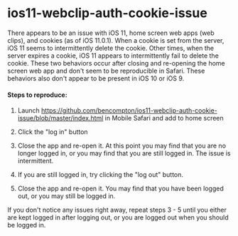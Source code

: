 # ios11-webclip-auth-cookie-issue

There appears to be an issue with iOS 11, home screen web apps (web clips), and cookies (as of iOS 11.0.1). When a cookie is set from the server, iOS 11 seems to intermittently delete the cookie. Other times, when the server expires a cookie, iOS 11 appears to intermittently fail to delete the cookie. These two behaviors occur after closing and re-opening the home screen web app and don't seem to be reproducible in Safari. These behaviors also don't appear to be present in iOS 10 or iOS 9.

#### Steps to reproduce:

1. Launch https://github.com/bencompton/ios11-webclip-auth-cookie-issue/blob/master/index.html in Mobile Safari and add to home screen

2. Click the "log in" button

3. Close the app and re-open it. At this point you may find that you are no longer logged in, or you may find that you are still logged in. The issue is intermittent.

4. If you are still logged in, try clicking the "log out" button.

5. Close the app and re-open it. You may find that you have been logged out, or you may still be logged in.

If you don't notice any issues right away, repeat steps 3 - 5 until you either are kept logged in after logging out, or you are logged out when you should be logged in.

